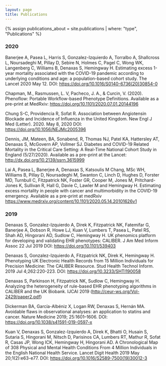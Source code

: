 ```yaml
---
layout: page
title: Publications
---
```


{% assign publications_about = site.publications | where: "type", "Publications" %}

### 2020

Banerjee A, Pasea L, Harris S, Gonzalez-Izquierdo A, Torralbo A, Shallcross L, Noursadeghi M, Pillay D, Sebire N, Holmes C, Pagel C, Wong WK, Langenberg C, Williams B, Denaxas S, Hemingway H. Estimating excess 1-year mortality associated with the COVID-19 pandemic according to underlying conditions and age: a population-based cohort study. The Lancet 2020 May 12. DOI: https://doi.org/10.1016/S0140-6736(20)30854-0

Chapman, M., Rasmussen, L. V, Pacheco, J. A., & Curcin, V. (2020). Phenoflow: Portable Workflow-based Phenotype Definitions. Available as a pre-print at MedRxiv: https://doi.org/10.1101/2020.07.01.20144196

Chung S-C, Providencia R, Sofat R. Association between Angiotensin Blockade and Incidence of Influenza in the United Kingdom. New Engl J Med (Letter). 2020. May 8, 2020 DOI:  https://doi.org/10.1056/NEJMc2005396

Dennis, JM, Mateen, BA, Sonabend, R, Thomas NJ, Patel KA, Hattersley AT, Denaxas S, McGovern AP, Vollmer SJ. Diabetes and COVID-19 Related Mortality in the Critical Care Setting: A Real-Time National Cohort Study in England (5/27/2020). Available as a pre-print at the Lancet: http://dx.doi.org/10.2139/ssrn.3615999

Lai A, Pasea L, Banerjee A, Denaxas S, Katsoulis M Chang, MSc WH, Williams B, Pillay D, Noursadeghi M, Swanton C, Linch D, Hughes D, Forster MD, Turnbull C, Fitzpatrick NK, Foster GR, Cooper M, Jones M, Pritchard-Jones K, Sullivan R, Hall G, Davie C, Lawler M and Hemingway H.  Estimating excess mortality in people with cancer and multimorbidity in the COVID-19 emergency. Available as a pre-print at medRxiv https://www.medrxiv.org/content/10.1101/2020.05.14.20101626v1  

### 2019

Denaxas S, Gonzalez-Izquierdo A, Direk K, Fitzpatrick NK, Fatemifar G, Banerjee A, Dobson R, Howe LJ, Kuan V, Lumbers T, Pasea L, Patel RS, Shah AD, Hingorani AD, Sudlow C, Hemingway H. UK phenomics platform for developing and validating EHR phenotypes: CALIBER. J Am Med Inform Assoc 22 Jul 2019 DOI: https://doi.org/10.1101/539403

Denaxas S, Gonzalez-Izquierdo A, Fitzpatrick NK, Direk K, Hemingway H. Phenotyping UK Electronic Health Records from 15 Million Individuals for Precision Medicine: The CALIBER Resource. Stud Health Technol Inform. 2019 Jul 4;262:220-223. DOI: https://doi.org/10.3233/SHTI190058

Denaxas S, Parkinson H, Fitzpatrick NK, Sudlow C, Hemingway H. Analyzing the heterogeneity of rule-based EHR phenotyping algorithms in CALIBER and the UK Biobank.   IJCAI 2019 (http://ceur-ws.org/Vol-2429/paper2.pdf)

Dickerman BA, García-Albéniz X, Logan RW, Denaxas S, Hernán MA.  Avoidable flaws in observational analyses: an application to statins and cancer. Nature Medicine 2019; 25:1601–1606. DOI: https://doi.org/10.1038/s41591-019-0597-x

Kuan V, Denaxas S, Gonzalez-Izquierdo A, Direk K, Bhatti O, Husain S, Sutaria S, Hingorani M, Nitsch D, Parisinos CA, Lumbers RT, Mathur R, Sofat R, Casas JP, Wong ICK, Hemingway H, Hingorani AD. A Chronological Map of 308 Physical and Mental Health Conditions From 4 Million Individuals in the English National Health Service. Lancet Digit Health 2019 May 20;1(2):e63-e77. DOI: https://doi.org/10.1016/S2589-7500(19)30012-3
